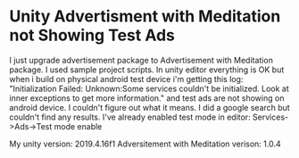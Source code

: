 
# Unity Advertisment with Meditation not Showing Test Ads

I just upgrade advertisement package to Advertisement with Meditation package. I used sample project scripts. In unity editor everything is OK but when i build on physical android test device i'm getting this log:
"Initialization Failed: Unknown:Some services couldn't be initialized. Look at inner exceptions to get more information."
and test ads are not showing on android device.
I couldn't figure out what it means. I did a google search but couldn't find any results.
I've already enabled test mode in editor: Services->Ads->Test mode enable

My unity version: 2019.4.16f1
Adversitement with Meditation verison:
1.0.4


        